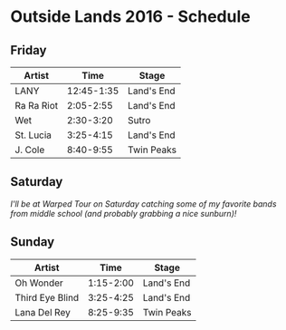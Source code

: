 # Outside Lands 2016 - Schedule

## Friday

| Artist     | Time       | Stage      |
|------------|------------|------------|
| LANY       | 12:45-1:35 | Land's End |
| Ra Ra Riot | 2:05-2:55  | Land's End |
| Wet        | 2:30-3:20  | Sutro      |
| St. Lucia  | 3:25-4:15  | Land's End |
| J. Cole    | 8:40-9:55  | Twin Peaks |

## Saturday

*I'll be at Warped Tour on Saturday catching some of my favorite bands from middle school (and probably grabbing a nice sunburn)!*

## Sunday

| Artist          | Time      | Stage      |
|-----------------|-----------|------------|
| Oh Wonder       | 1:15-2:00 | Land's End |
| Third Eye Blind | 3:25-4:25 | Land's End |
| Lana Del Rey    | 8:25-9:35 | Twin Peaks |
